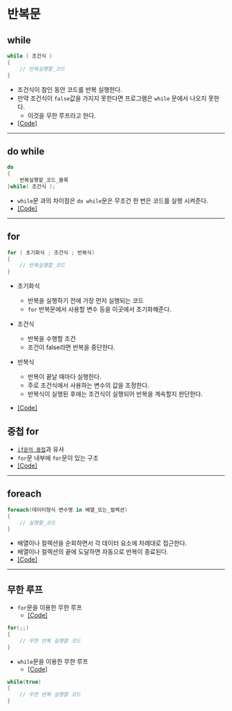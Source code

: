 # 반복문

## while

```c#
while ( 조건식 )
{
    // 반복실행할_코드
}
```

* 조건식이 참인 동안 코드를 반복 실행한다.
* 만약 조건식이 `false`값을 가지지 못한다면 프로그램은 `while` 문에서 나오지 못한다.
    - 이것을 무한 루프라고 한다.
* [[Code]](/Code/Chapter05/While.cs)

---

## do while

```c#
do
{
    반복실행할_코드_블록
}while( 조건식 );
```

* `while`문 과의 차이점은 `do while`문은 무조건 한 번은 코드를 실행 시켜준다.
* [[Code]](/Code/Chapter05/DoWhile.cs)

---

## for

```c#
for ( 초기화식 ; 조건식 ; 반복식)
{
    // 반복실행할_코드
}
```

* 초기화식
    - 반복을 실행하기 전에 가장 먼저 실행되는 코드
    - `for` 반복문에서 사용할 변수 등을 이곳에서 초기화해준다.
* 조건식
    - 반복을 수행할 조건
    - 조건이 false라면 반복을 중단한다.
* 반복식
    - 반복이 끝날 때마다 실행한다.
    - 주로 조건식에서 사용하는 변수의 값을 조정한다.
    - 반복식이 실행된 후에는 조건식이 실행되어 반복을 계속할지 판단한다.

* [[Code]](/Code/Chapter05/For.cs)


## 중첩 for

* [`if문의 중첩`](/Chapter05/5-1_%EB%B6%84%EA%B8%B0%EB%AC%B8.md)과 유사
* `for`문 내부에 `for`문이 있는 구조
* [[Code]](/Code/Chapter05/ForFor.cs)

---

## foreach

```c#
foreach(데이터형식 변수명 in 배열_또는_컬렉션)
{
    // 실행할_코드
}
```

* 배열이나 컬렉션을 순회하면서 각 데이터 요소에 차례대로 접근한다.
* 배열이나 컬렉션의 끝에 도달하면 자동으로 반복이 종료된다.
* [[Code]](/Code/Chapter05/ForEach.cs)

---

## 무한 루프

* `for`문을 이용한 무한 루프
    - [[Code]](/Code/Chapter05/InfiniteFor.cs)

```c#
for(;;)
{
    // 무한 반복 실행할 코드
}
```


* `while`문을 이용한 무한 루프
    - [[Code]](/Code/Chapter05/InfiniteWhile.cs.cs)

```c#
while(true)
{
    // 무한 반복 실행할 코드
}
```